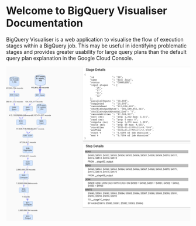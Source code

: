 # Welcome to BigQuery Visualiser Documentation

BigQuery Visualiser is a web application to visualise the flow of execution stages within a BigQuery job. This may be useful in identifying problematic stages and provides greater usability for large query plans than the default query plan explanation in the Google Cloud Console.

![Screenshot](images/Sample.png)